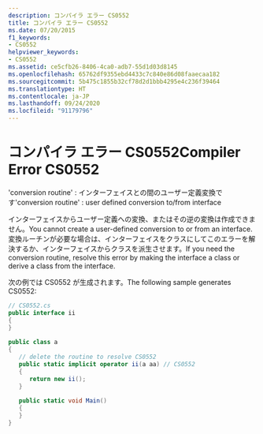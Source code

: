 ```yaml
---
description: コンパイラ エラー CS0552
title: コンパイラ エラー CS0552
ms.date: 07/20/2015
f1_keywords:
- CS0552
helpviewer_keywords:
- CS0552
ms.assetid: ce5cfb26-8406-4ca0-adb7-55d1d03d8145
ms.openlocfilehash: 65762df9355ebd4433c7c840e86d08faaecaa182
ms.sourcegitcommit: 5b475c1855b32cf78d2d1bbb4295e4c236f39464
ms.translationtype: HT
ms.contentlocale: ja-JP
ms.lasthandoff: 09/24/2020
ms.locfileid: "91179796"
---
```

# <a name="compiler-error-cs0552"></a><span data-ttu-id="51484-103">コンパイラ エラー CS0552</span><span class="sxs-lookup"><span data-stu-id="51484-103">Compiler Error CS0552</span></span>

<span data-ttu-id="51484-104">'conversion routine' : インターフェイスとの間のユーザー定義変換です</span><span class="sxs-lookup"><span data-stu-id="51484-104">'conversion routine' : user defined conversion to/from interface</span></span>  
  
 <span data-ttu-id="51484-105">インターフェイスからユーザー定義への変換、またはその逆の変換は作成できません。</span><span class="sxs-lookup"><span data-stu-id="51484-105">You cannot create a user-defined conversion to or from an interface.</span></span> <span data-ttu-id="51484-106">変換ルーチンが必要な場合は、インターフェイスをクラスにしてこのエラーを解決するか、インターフェイスからクラスを派生させます。</span><span class="sxs-lookup"><span data-stu-id="51484-106">If you need the conversion routine, resolve this error by making the interface a class or derive a class from the interface.</span></span>  
  
 <span data-ttu-id="51484-107">次の例では CS0552 が生成されます。</span><span class="sxs-lookup"><span data-stu-id="51484-107">The following sample generates CS0552:</span></span>  
  
```csharp  
// CS0552.cs  
public interface ii  
{  
}  
  
public class a  
{  
   // delete the routine to resolve CS0552  
   public static implicit operator ii(a aa) // CS0552  
   {  
      return new ii();  
   }  
  
   public static void Main()  
   {  
   }  
}  
```
